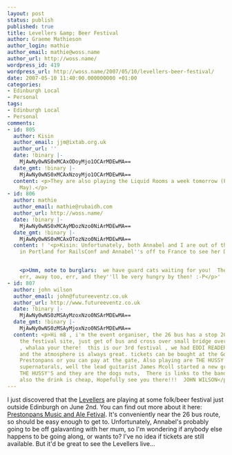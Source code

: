 ```yaml
---
layout: post
status: publish
published: true
title: Levellers &amp; Beer Festival
author: Graeme Mathieson
author_login: mathie
author_email: mathie@woss.name
author_url: http://woss.name/
wordpress_id: 419
wordpress_url: http://woss.name/2007/05/10/levellers-beer-festival/
date: 2007-05-10 11:40:00.000000000 +01:00
categories:
- Edinburgh Local
- Personal
tags:
- Edinburgh Local
- Personal
comments:
- id: 805
  author: Kisin
  author_email: jjm@ixtab.org.uk
  author_url: ''
  date: !binary |-
    MjAwNy0wNS0xMCAxODoyMjo1OCArMDEwMA==
  date_gmt: !binary |-
    MjAwNy0wNS0xMCAxNzoyMjo1OCArMDEwMA==
  content: <p>They are also playing the Liquid Rooms a week tomorrow (Friday 18th
    May).</p>
- id: 806
  author: mathie
  author_email: mathie@rubaidh.com
  author_url: http://woss.name/
  date: !binary |-
    MjAwNy0wNS0xMCAyMDozNzo0NiArMDEwMA==
  date_gmt: !binary |-
    MjAwNy0wNS0xMCAxOTozNzo0NiArMDEwMA==
  content: ! '<p>Kisin: Unfortunately, both Annabel and I are out of the country then!  I''m
    in Portland for RailsConf and Annabel''s off to France to see her Dad.</p>


    <p>Umm, note to burglars:  we have guard cats waiting for you!  They''re not,
    err, away too, err, and they''ll be very hungry by then! :-P</p>'
- id: 807
  author: john wilson
  author_email: john@futureeventz.co.uk
  author_url: http://www.futureeventz.co.uk
  date: !binary |-
    MjAwNy0wNS0zMSAyMzoxNzo0NSArMDEwMA==
  date_gmt: !binary |-
    MjAwNy0wNS0zMSAyMjoxNzo0NSArMDEwMA==
  content: <p>Hi m8 , i'm the event organiser, the 26 bus has a stop 20 yards from
    the festival site, just get of bus and cross over small bridge over railway line
    , whalaa your there!  this is our 3rd festival , we had EDDI READER last year
    and the atmosphere is always great. tickets can be bought at the Gothenburg in
    Prestonpans or you can pay at the gate, Also playing are THE HUSSY's, mind the
    supernaturals, well the lead guitarist James Mcoll started a new gruop called
    THE HUSSY'S and they are the dogs nuts,  There is links to the bands on my website,
    also the drink is cheap, Hopefully see you there!!!  JOHN WILSON</p>
---
```

I just discovered that the [Levellers](http://www.levellers.co.uk/) are playing at some folk/beer festival just outside Edinburgh on June 2nd.  You can find out more about it here: [Prestonpans Music and Ale Fetival](http://www.prestoungrange.org/gothenburg/html/beer_festival_2006/beer_festival.htm).  It's conveniently near the 26 bus route, so should be easy enough to get to.  Unfortunately, Annabel's probably going to be off galavanting with her mum, so I'm wondering if anybody else happens to be going along, or wants to?  I've no idea if tickets are still available.  But it'd be great to see the Levellers live...

